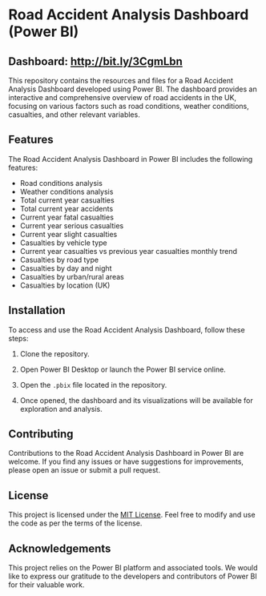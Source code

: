 # Road Accident Analysis Dashboard (Power BI)

## Dashboard:  http://bit.ly/3CgmLbn

This repository contains the resources and files for a Road Accident Analysis Dashboard developed using Power BI. The dashboard provides an interactive and comprehensive overview of road accidents in the UK, focusing on various factors such as road conditions, weather conditions, casualties, and other relevant variables.

## Features

The Road Accident Analysis Dashboard in Power BI includes the following features:

- Road conditions analysis
- Weather conditions analysis
- Total current year casualties
- Total current year accidents
- Current year fatal casualties
- Current year serious casualties
- Current year slight casualties
- Casualties by vehicle type
- Current year casualties vs previous year casualties monthly trend
- Casualties by road type
- Casualties by day and night
- Casualties by urban/rural areas
- Casualties by location (UK)

## Installation

To access and use the Road Accident Analysis Dashboard, follow these steps:

1. Clone the repository.

2. Open Power BI Desktop or launch the Power BI service online.

3. Open the `.pbix` file located in the repository.

4. Once opened, the dashboard and its visualizations will be available for exploration and analysis.

## Contributing

Contributions to the Road Accident Analysis Dashboard in Power BI are welcome. If you find any issues or have suggestions for improvements, please open an issue or submit a pull request.

## License

This project is licensed under the [MIT License](LICENSE). Feel free to modify and use the code as per the terms of the license.

## Acknowledgements

This project relies on the Power BI platform and associated tools. We would like to express our gratitude to the developers and contributors of Power BI for their valuable work.
